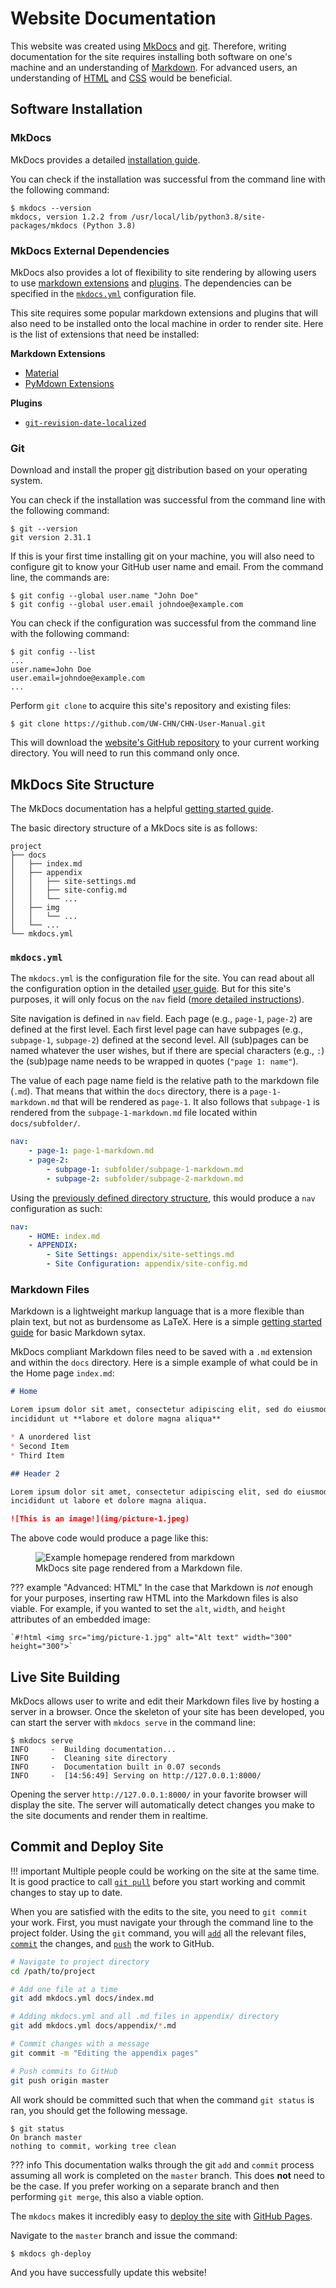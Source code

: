 # Website Documentation

This website was created using [MkDocs](https://www.mkdocs.org/) and [git](https://git-scm.com/). Therefore, writing documentation for the site requires installing both software on one's machine and an understanding of [Markdown](https://www.markdownguide.org/). For advanced users, an understanding of [HTML](https://developer.mozilla.org/en-US/docs/Web/HTML) and [CSS](https://developer.mozilla.org/en-US/docs/Web/CSS) would be beneficial.

## Software Installation

### MkDocs

MkDocs provides a detailed [installation guide](https://www.mkdocs.org/user-guide/installation/).

You can check if the installation was successful from the command line with the following command:

```shell
$ mkdocs --version
mkdocs, version 1.2.2 from /usr/local/lib/python3.8/site-packages/mkdocs (Python 3.8)
```

### MkDocs External Dependencies

MkDocs also provides a lot of flexibility to site rendering by allowing users to use [markdown extensions](https://www.mkdocs.org/user-guide/configuration/#markdown_extensions) and [plugins](https://www.mkdocs.org/dev-guide/plugins/). The dependencies can be specified in the [`mkdocs.yml`](#mkdocsyml) configuration file.

This site requires some popular markdown extensions and plugins that will also need to be installed onto the local machine in order to render site. Here is the list of extensions that need be installed:

**Markdown Extensions**

* [Material](https://squidfunk.github.io/mkdocs-material/getting-started/)
* [PyMdown Extensions](https://facelessuser.github.io/pymdown-extensions/installation/)

**Plugins**

* [`git-revision-date-localized`](https://pypi.org/project/mkdocs-git-revision-date-localized-plugin/)

### Git

Download and install the proper [git](https://git-scm.com/downloads) distribution based on your operating system.

You can check if the installation was successful from the command line with the following command:

```shell
$ git --version
git version 2.31.1
```

If this is your first time installing git on your machine, you will also need to configure git to know your GitHub user name and email. From the command line, the commands are:

```shell
$ git config --global user.name "John Doe"
$ git config --global user.email johndoe@example.com
```

You can check if the configuration was successful from the command line with the following command:

```shell
$ git config --list
...
user.name=John Doe
user.email=johndoe@example.com
...
```

Perform `git clone` to acquire this site's repository and existing files:

```shell
$ git clone https://github.com/UW-CHN/CHN-User-Manual.git
```

This will download the [website's GitHub repository](https://github.com/UW-CHN/CHN-User-Manual) to your current working directory. You will need to run this command only once.

## MkDocs Site Structure

The MkDocs documentation has a helpful [getting started guide](https://www.mkdocs.org/getting-started/?#getting-started-with-mkdocs).

The basic directory structure of a MkDocs site is as follows:

```plaintext
project
├── docs
│   ├── index.md
│   ├── appendix
│   │   ├── site-settings.md
│   │   ├── site-config.md
│   │   └── ...
│   ├── img
│   │   └── ...
│   └── ...
└── mkdocs.yml
```

### `mkdocs.yml`

The `mkdocs.yml` is the configuration file for the site. You can read about all the configuration option in the detailed [user guide](https://www.mkdocs.org/user-guide/configuration/). But for this site's purposes, it will only focus on the `nav` field ([more detailed instructions](https://www.mkdocs.org/user-guide/writing-your-docs/#configure-pages-and-navigation)).

Site navigation is defined in `nav` field. Each page (e.g., `page-1`, `page-2`) are defined at the first level. Each first level page can have subpages (e.g., `subpage-1`, `subpage-2`) defined at the second level. All (sub)pages can be named whatever the user wishes, but if there are special characters (e.g., `:`) the (sub)page name needs to be wrapped in quotes (`"page 1: name"`).

The value of each page name field is the relative path to the markdown file (`.md`). That means that within the `docs` directory, there is a `page-1-markdown.md` that will be rendered as `page-1`. It also follows that `subpage-1` is rendered from the `subpage-1-markdown.md` file located within `docs/subfolder/`.

```yaml
nav:
    - page-1: page-1-markdown.md
    - page-2:
        - subpage-1: subfolder/subpage-1-markdown.md
        - subpage-2: subfolder/subpage-2-markdown.md
```

Using the [previously defined directory structure](#mkdocs-site-structure), this would produce a `nav` configuration as such:

```yaml
nav:
    - HOME: index.md
    - APPENDIX:
        - Site Settings: appendix/site-settings.md
        - Site Configuration: appendix/site-config.md
```

### Markdown Files

Markdown is a lightweight markup language that is a more flexible than plain text, but not as burdensome as LaTeX. Here is a simple [getting started guide](https://www.markdownguide.org/basic-syntax/) for basic Markdown sytax.

MkDocs compliant Markdown files need to be saved with a `.md` extension and within the `docs` directory. Here is a simple example of what could be in the Home page `index.md`:

```md
# Home

Lorem ipsum dolor sit amet, consectetur adipiscing elit, sed do eiusmod tempor
incididunt ut **labore et dolore magna aliqua**

* A unordered list
* Second Item
* Third Item

## Header 2

Lorem ipsum dolor sit amet, consectetur adipiscing elit, sed do eiusmod tempor
incididunt ut labore et dolore magna aliqua.

![This is an image!](img/picture-1.jpeg)
```

The above code would produce a page like this:

<figure class="double-border">
    <img src="../../img/picture-1.jpg" alt="Example homepage rendered from markdown">
    <figcaption class="margin-1em">
    MkDocs site page rendered from a Markdown file.
    </figcaption>
</figure>

??? example "Advanced: HTML"
    In the case that Markdown is *not* enough for your purposes, inserting raw HTML into the Markdown files is also viable. For example, if you wanted to set the `alt`, `width`, and `height` attributes of an embedded image:

    `#!html <img src="img/picture-1.jpg" alt="Alt text" width="300" height="300">`

## Live Site Building

MkDocs allows user to write and edit their Markdown files live by hosting a server in a browser. Once the skeleton of your site has been developed, you can start the server with `mkdocs serve` in the command line:

```shell
$ mkdocs serve
INFO     -  Building documentation...
INFO     -  Cleaning site directory
INFO     -  Documentation built in 0.07 seconds
INFO     -  [14:56:49] Serving on http://127.0.0.1:8000/
```

Opening the server `http://127.0.0.1:8000/` in your favorite browser will display the site. The server will automatically detect changes you make to the site documents and render them in realtime.

## Commit and Deploy Site

!!! important
    Multiple people could be working on the site at the same time. It is good practice to call [`git pull`](https://www.atlassian.com/git/tutorials/syncing/git-pull) before you start working and commit changes to stay up to date.

When you are satisfied with the edits to the site, you need to `git commit` your work. First, you must navigate your through the command line to the project folder. Using the `git` command, you will [`add`](https://www.atlassian.com/git/tutorials/saving-changes) all the relevant files, [`commit`](https://www.atlassian.com/git/tutorials/saving-changes/git-commit) the changes, and [`push`](https://www.atlassian.com/git/tutorials/syncing/git-push) the work to GitHub.

```bash
# Navigate to project directory
cd /path/to/project

# Add one file at a time
git add mkdocs.yml docs/index.md

# Adding mkdocs.yml and all .md files in appendix/ directory
git add mkdocs.yml docs/appendix/*.md

# Commit changes with a message
git commit -m "Editing the appendix pages"

# Push commits to GitHub
git push origin master
```

All work should be committed such that when the command `git status` is ran, you should get the following message.

```shell
$ git status
On branch master
nothing to commit, working tree clean
```

??? info
    This documentation walks through the git `add` and `commit` process assuming all work is completed on the `master` branch. This does **not** need to be the case. If you prefer working on a separate branch and then performing `git merge`, this also a viable option.


The `mkdocs` makes it incredibly easy to [deploy the site](https://www.mkdocs.org/user-guide/deploying-your-docs/) with [GitHub Pages](https://pages.github.com/).

Navigate to the `master` branch and issue the command:

```shell
$ mkdocs gh-deploy
```

And you have successfully update this website!